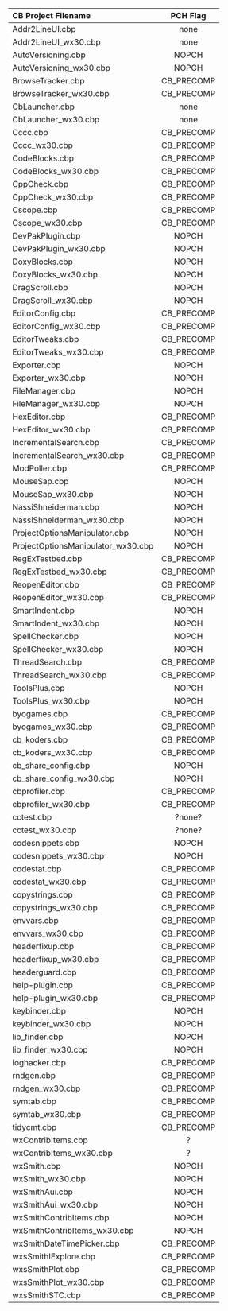 | CB Project Filename                   | PCH Flag |
|:--------------------------------------|:--------:|
|Addr2LineUI.cbp                        |none|
|Addr2LineUI_wx30.cbp                   |none|
|AutoVersioning.cbp                     |NOPCH|
|AutoVersioning_wx30.cbp                |NOPCH|
|BrowseTracker.cbp                      |CB_PRECOMP|
|BrowseTracker_wx30.cbp                 |CB_PRECOMP|
|CbLauncher.cbp                         |none|
|CbLauncher_wx30.cbp                    |none|
|Cccc.cbp                               |CB_PRECOMP|
|Cccc_wx30.cbp                          |CB_PRECOMP|
|CodeBlocks.cbp                         |CB_PRECOMP|
|CodeBlocks_wx30.cbp                    |CB_PRECOMP|
|CppCheck.cbp                           |CB_PRECOMP|
|CppCheck_wx30.cbp                      |CB_PRECOMP|
|Cscope.cbp                             |CB_PRECOMP|
|Cscope_wx30.cbp                        |CB_PRECOMP|
|DevPakPlugin.cbp                       |NOPCH|
|DevPakPlugin_wx30.cbp                  |NOPCH|
|DoxyBlocks.cbp                         |NOPCH|
|DoxyBlocks_wx30.cbp                    |NOPCH|
|DragScroll.cbp                         |NOPCH|
|DragScroll_wx30.cbp                    |NOPCH|
|EditorConfig.cbp                       |CB_PRECOMP|
|EditorConfig_wx30.cbp                  |CB_PRECOMP|
|EditorTweaks.cbp                       |CB_PRECOMP|
|EditorTweaks_wx30.cbp                  |CB_PRECOMP|
|Exporter.cbp                           |NOPCH|
|Exporter_wx30.cbp                      |NOPCH|
|FileManager.cbp                        |NOPCH|
|FileManager_wx30.cbp                   |NOPCH|
|HexEditor.cbp                          |CB_PRECOMP|
|HexEditor_wx30.cbp                     |CB_PRECOMP|
|IncrementalSearch.cbp                  |CB_PRECOMP|
|IncrementalSearch_wx30.cbp             |CB_PRECOMP|
|ModPoller.cbp                          |CB_PRECOMP|
|MouseSap.cbp                           |NOPCH|
|MouseSap_wx30.cbp                      |NOPCH|
|NassiShneiderman.cbp                   |NOPCH|
|NassiShneiderman_wx30.cbp              |NOPCH|
|ProjectOptionsManipulator.cbp          |NOPCH|
|ProjectOptionsManipulator_wx30.cbp     |NOPCH|
|RegExTestbed.cbp                       |CB_PRECOMP|
|RegExTestbed_wx30.cbp                  |CB_PRECOMP|
|ReopenEditor.cbp                       |CB_PRECOMP|
|ReopenEditor_wx30.cbp                  |CB_PRECOMP|
|SmartIndent.cbp                        |NOPCH|
|SmartIndent_wx30.cbp                   |NOPCH|
|SpellChecker.cbp                       |NOPCH|
|SpellChecker_wx30.cbp                  |NOPCH|
|ThreadSearch.cbp                       |CB_PRECOMP|
|ThreadSearch_wx30.cbp                  |CB_PRECOMP|
|ToolsPlus.cbp                          |NOPCH|
|ToolsPlus_wx30.cbp                     |NOPCH|
|byogames.cbp                           |CB_PRECOMP|
|byogames_wx30.cbp                      |CB_PRECOMP|
|cb_koders.cbp                          |CB_PRECOMP|
|cb_koders_wx30.cbp                     |CB_PRECOMP|
|cb_share_config.cbp                    |NOPCH|
|cb_share_config_wx30.cbp               |NOPCH|
|cbprofiler.cbp                         |CB_PRECOMP|
|cbprofiler_wx30.cbp                    |CB_PRECOMP|
|cctest.cbp                             |?none?|
|cctest_wx30.cbp                        |?none?|
|codesnippets.cbp                       |NOPCH|
|codesnippets_wx30.cbp                  |NOPCH|
|codestat.cbp                           |CB_PRECOMP|
|codestat_wx30.cbp                      |CB_PRECOMP|
|copystrings.cbp                        |CB_PRECOMP|
|copystrings_wx30.cbp                   |CB_PRECOMP|
|envvars.cbp                            |CB_PRECOMP|
|envvars_wx30.cbp                       |CB_PRECOMP|
|headerfixup.cbp                        |CB_PRECOMP|
|headerfixup_wx30.cbp                   |CB_PRECOMP|
|headerguard.cbp                        |CB_PRECOMP|
|help-plugin.cbp                        |CB_PRECOMP|
|help-plugin_wx30.cbp                   |CB_PRECOMP|
|keybinder.cbp                          |NOPCH|
|keybinder_wx30.cbp                     |NOPCH|
|lib_finder.cbp                         |NOPCH|
|lib_finder_wx30.cbp                    |NOPCH|
|loghacker.cbp                          |CB_PRECOMP|
|rndgen.cbp                             |CB_PRECOMP|
|rndgen_wx30.cbp                        |CB_PRECOMP|
|symtab.cbp                             |CB_PRECOMP|
|symtab_wx30.cbp                        |CB_PRECOMP|
|tidycmt.cbp                            |CB_PRECOMP|
|wxContribItems.cbp                     |?|NOPCH|
|wxContribItems_wx30.cbp                |?|NOPCH|
|wxSmith.cbp                            |NOPCH|
|wxSmith_wx30.cbp                       |NOPCH|
|wxSmithAui.cbp                         |NOPCH|
|wxSmithAui_wx30.cbp                    |NOPCH|
|wxSmithContribItems.cbp                |NOPCH|
|wxSmithContribItems_wx30.cbp           |NOPCH|
|wxSmithDateTimePicker.cbp              |CB_PRECOMP|
|wxsSmithIExplore.cbp                   |CB_PRECOMP|
|wxsSmithPlot.cbp                       |CB_PRECOMP|
|wxsSmithPlot_wx30.cbp                  |CB_PRECOMP|
|wxsSmithSTC.cbp                        |CB_PRECOMP|
